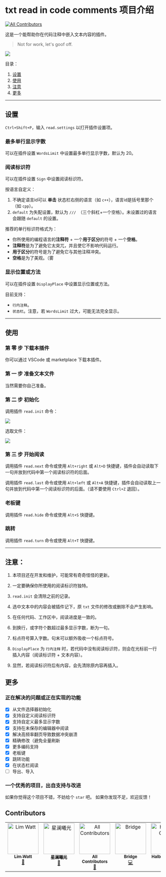 # txt read in code comments 项目介绍

<!-- ALL-CONTRIBUTORS-BADGE:START - Do not remove or modify this section -->
[![All Contributors](https://img.shields.io/badge/all_contributors-5-orange.svg?style=flat-square)](#contributors-)
<!-- ALL-CONTRIBUTORS-BADGE:END -->

这是一个能帮助你在代码注释中嵌入文本内容的插件。

> Not for work, let's goof off.

![](https://cdn.ipfsscan.io/weibo/large/008D5oyhly1hndslmi4lhg30hs0cv4qu.gif)

目录：
1. [设置](#设置)
2. [使用](#使用)
3. [注意](#注意)
4. [更多](#更多)

---

## 设置

`Ctrl+Shift+P`，输入 `read.settings` 以打开插件设置项。

### 最多单行显示字数

可以在插件设置 `WordsLimit` 中设置最多单行显示字数，默认为 20。

### 阅读标识符

可以在插件设置 `Sign` 中设置阅读标识符。

按语言自定义：
1. 不确定语言id可以 __单击__ 状态栏右侧的语言（如 `c++`），语言id是括号里那个（如 `cpp`）。
1. `default` 为失配设置，默认为 `/// `（三个斜杠+一个空格）。未设置过的语言会跟随 `default` 的设置。

推荐的单行标识符格式为：
- 你所使用的编程语言的**注释符** + 一个**用于区分**的符号 + 一个**空格**。
- **注释符**是为了避免它太突兀，并且使它不影响代码运行。
- **用于区分**的符号是为了避免它与其他注释冲突。
- **空格**是为了美观。（雾

### 显示位置或方法

可以在插件设置 `DisplayPlace` 中设置显示位置或方法。

目前支持：
- `行内注释`。
- `状态栏`。注意，若 `WordsLimit` 过大，可能无法完全显示。

---

## 使用

### 第 零 步 下载本插件

你可以通过 VSCode 或 marketplace 下载本插件。

### 第 一 步 准备文本文件

当然需要你自己准备。

### 第 二 步 初始化

调用插件 `read.init` 命令：

![](https://cdn.ipfsscan.io/weibo/large/008D5oyhly1hnveg1m0ogj30sg0lcabx.jpg)

选取文件：

![](https://cdn.ipfsscan.io/weibo/large/008D5oyhly1hnvegis01cj30q30etwhz.jpg)

### 第 三 步 开始阅读

调用插件 `read.next` 命令或使用 `Alt+right` 或 `Alt+D` 快捷键，插件会自动读取下一句并放到代码中第一个阅读标识符的后面。

调用插件 `read.last` 命令或使用 `Alt+left` 或 `Alt+A` 快捷键，插件会自动读取上一句并放到代码中第一个阅读标识符的后面。（请不要使用 `Ctrl+Z` 退回）。

### 老板键

调用插件 `read.hide` 命令或使用 `Alt+S` 快捷键。

### 跳转

调用插件 `read.turn` 命令或使用 `Alt+T` 快捷键。

---

## 注意：

1. 本项目还在开发和维护，可能常有奇奇怪怪的更新。

1. 一定要确保你所使用的阅读标识符独特。

1. `read.init` 会清除之前的记录。

1. 选中文本中的内容会被插件记下，原 `txt` 文件的修改或删除不会产生影响。

1. 在任何代码、工作区中，阅读进度是一致的。

1. 到换行，或字符个数超过最多显示字数，断为一句。

1. 标点符号算入字数。句末可以额外吸收一个标点符号。

1. `DisplayPlace` 为 `行内注释` 时，若代码中没有阅读标识符，则会在光标前一行插入内容（阅读标识符 + 文本内容）。

1. 显然，若阅读标识符后有内容，会先清除原内容再插入。

## 更多

### 正在解决的问题或正在实现的功能

- [x] 从文件选择器初始化
- [x] 支持自定义阅读标识符
- [x] 支持自定义最多显示字数
- [x] 支持在未保存的编辑器中阅读
- [x] 解决高频率翻页导致数据冲突崩溃
- [x] 精确修改（避免全量刷新
- [X] 更多编码支持
- [X] 老板键
- [X] 跳转功能
- [X] 在状态栏阅读
- [ ] 导出、导入

### 一个优秀的项目，出自支持与改进

如果你觉得这个项目不错，不妨给个 `star` 吧。
如果你发现不足，欢迎反馈！

## Contributors

<!-- ALL-CONTRIBUTORS-LIST:START - Do not remove or modify this section -->
<!-- prettier-ignore-start -->
<!-- markdownlint-disable -->
<table>
  <tbody>
    <tr>
      <td align="center" valign="top" width="14.28%"><a href="http://limit-bed.com"><img src="https://avatars.githubusercontent.com/u/150017579?v=4?s=100" width="100px;" alt="Lim Watt"/><br /><sub><b>Lim Watt</b></sub></a><br /><a href="#maintenance-Lim-Watt" title="Maintenance">🚧</a></td>
      <td align="center" valign="top" width="14.28%"><a href="https://github.com/tsxc-github"><img src="https://avatars.githubusercontent.com/u/94750616?v=4?s=100" width="100px;" alt="星澜曦光"/><br /><sub><b>星澜曦光</b></sub></a><br /><a href="#maintenance-tsxc-github" title="Maintenance">🚧</a></td>
      <td align="center" valign="top" width="14.28%"><a href="https://allcontributors.org"><img src="https://avatars.githubusercontent.com/u/46410174?v=4?s=100" width="100px;" alt="All Contributors"/><br /><sub><b>All Contributors</b></sub></a><br /><a href="https://github.com/artitsy/txt-read-in-code-comments/commits?author=all-contributors" title="Documentation">📖</a></td>
      <td align="center" valign="top" width="14.28%"><a href="https://github.com/Sky-Bridge"><img src="https://avatars.githubusercontent.com/u/33591025?v=4?s=100" width="100px;" alt="Bridge"/><br /><sub><b>Bridge</b></sub></a><br /><a href="https://github.com/artitsy/txt-read-in-code-comments/commits?author=Sky-Bridge" title="Code">💻</a></td>
      <td align="center" valign="top" width="14.28%"><a href="http://halberdcease.github.io"><img src="https://avatars.githubusercontent.com/u/139939043?v=4?s=100" width="100px;" alt="Halberd Cease"/><br /><sub><b>Halberd Cease</b></sub></a><br /><a href="https://github.com/artitsy/txt-read-in-code-comments/commits?author=HalberdCease" title="Code">💻</a></td>
    </tr>
  </tbody>
</table>

<!-- markdownlint-restore -->
<!-- prettier-ignore-end -->

<!-- ALL-CONTRIBUTORS-LIST:END -->
<!-- prettier-ignore-start -->
<!-- markdownlint-disable -->

<!-- markdownlint-restore -->
<!-- prettier-ignore-end -->

<!-- ALL-CONTRIBUTORS-LIST:END -->
